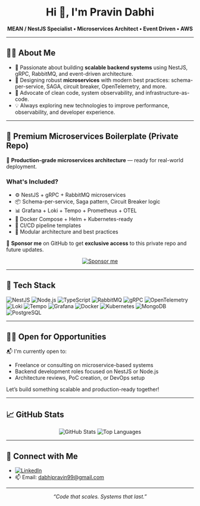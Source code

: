 <h1 align="center">Hi 👋, I'm Pravin Dabhi</h1>

<p align="center">
  <strong>MEAN / NestJS Specialist • Microservices Architect • Event Driven • AWS</strong>
</p>

---

## 👨‍💻 About Me

- 🔧 Passionate about building **scalable backend systems** using NestJS, gRPC, RabbitMQ, and event-driven architecture.
- 🧱 Designing robust **microservices** with modern best practices: schema-per-service, SAGA, circuit breaker, OpenTelemetry, and more.
- 🧪 Advocate of clean code, system observability, and infrastructure-as-code.
- 💡 Always exploring new technologies to improve performance, observability, and developer experience.

---

## 🔐 Premium Microservices Boilerplate (Private Repo)

🚀 **Production-grade microservices architecture** — ready for real-world deployment.

### What's Included?

- ⚙️ NestJS + gRPC + RabbitMQ microservices
- 📦 Schema-per-service, Saga pattern, Circuit Breaker logic
- 📊 Grafana + Loki + Tempo + Prometheus + OTEL
- 🐳 Docker Compose + Helm + Kubernetes-ready
- 🧪 CI/CD pipeline templates
- 🧼 Modular architecture and best practices

💖 **Sponsor me** on GitHub to get **exclusive access** to this private repo and future updates.

<p align="center">
  <a href="https://github.com/sponsors/PravinDP">
    <img src="https://img.shields.io/badge/Sponsor-❤️-ff4081?style=for-the-badge" alt="Sponsor me" />
  </a>
</p>

---

## 🧰 Tech Stack

![NestJS](https://img.shields.io/badge/NestJS-E0234E?style=flat&logo=nestjs&logoColor=white)
![Node.js](https://img.shields.io/badge/Node.js-339933?style=flat&logo=node.js&logoColor=white)
![TypeScript](https://img.shields.io/badge/TypeScript-3178C6?style=flat&logo=typescript&logoColor=white)
![RabbitMQ](https://img.shields.io/badge/RabbitMQ-FF6600?style=flat&logo=rabbitmq&logoColor=white)
![gRPC](https://img.shields.io/badge/gRPC-4285F4?style=flat&logo=grpc&logoColor=white)
![OpenTelemetry](https://img.shields.io/badge/OpenTelemetry-000?style=flat&logo=opentelemetry&logoColor=white)
![Loki](https://img.shields.io/badge/Loki-0E1E25?style=flat&logo=grafana&logoColor=orange)
![Tempo](https://img.shields.io/badge/Tempo-0E1E25?style=flat&logo=grafana&logoColor=orange)
![Grafana](https://img.shields.io/badge/Grafana-F46800?style=flat&logo=grafana&logoColor=white)
![Docker](https://img.shields.io/badge/Docker-2496ED?style=flat&logo=docker&logoColor=white)
![Kubernetes](https://img.shields.io/badge/Kubernetes-326CE5?style=flat&logo=kubernetes&logoColor=white)
![MongoDB](https://img.shields.io/badge/MongoDB-4EA94B?style=flat&logo=mongodb&logoColor=white)
![PostgreSQL](https://img.shields.io/badge/PostgreSQL-4169E1?style=flat&logo=postgresql&logoColor=white)

---

## 🧑‍💼 Open for Opportunities

📬 I'm currently open to:
- Freelance or consulting on microservice-based systems
- Backend development roles focused on NestJS or Node.js
- Architecture reviews, PoC creation, or DevOps setup

Let’s build something scalable and production-ready together!

---

## 📈 GitHub Stats

<p align="center">
  <img src="https://github-readme-stats.vercel.app/api?username=PravinDP&show_icons=true&theme=radical" alt="GitHub Stats" />
  <img src="https://github-readme-stats.vercel.app/api/top-langs/?username=PravinDP&layout=compact&theme=radical" alt="Top Languages" />
</p>

---

## 🔗 Connect with Me

- [![LinkedIn](https://img.shields.io/badge/LinkedIn-Pravin%20Dabhi-blue?style=flat&logo=linkedin)](https://www.linkedin.com/in/pravin-dabhi-79871322/)
- 📫 Email: dabhipravin99@gmail.com

---

<p align="center">
  <i>“Code that scales. Systems that last.”</i>
</p>
